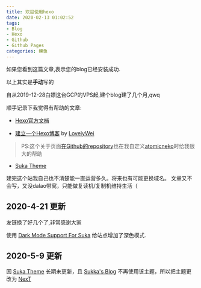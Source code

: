 ```yaml
---
title: 欢迎使用hexo
date: 2020-02-13 01:02:52
tags:
- Blog
- Hexo
- Github
- Github Pages
categories: 摸鱼
---
```

如果您看到这篇文章,表示您的blog已经安装成功.

<!-- more -->
以上其实是**手动**写的

自从2019-12-28白嫖这台GCP的VPS起,建个blog建了几个月,qwq

顺手记录下我觉得有帮助的文章:

* [Hexo官方文档](https://hexo.io/zh-cn/docs/)

* [建立一个Hexo博客](https://hex.moe/p/9b3fb8b9/) by [LovelyWei](https://hex.moe/)

> PS:这个关于页面[在Github的repository](https://github.com/LovelyWei/aboutPage)也在我自定义[atomicneko](https://github.com/amphineko/atomicneko)时给我很大的帮助

* [Suka Theme](https://theme-suka.skk.moe)

建完这个站我自己也不清楚能一直运营多久。将来也有可能更换域名。
文章又不会写，又没dalao带窝，只能做复读机/复制机维持生活（

## 2020-4-21 更新

友链换了好几个了,非常感谢大家

使用 [Dark Mode Support For Suka](https://github.com/EdisonJwa/hexo-theme-suka/tree/canary) 给站点增加了深色模式.

## 2020-5-9 更新

因 [Suka Theme](https://theme-suka.skk.moe) 长期未更新，且 [Sukka's Blog](https://blog.skk.moe) 不再使用该主题，所以把主题更改为 [NexT](https://theme-next.org)
